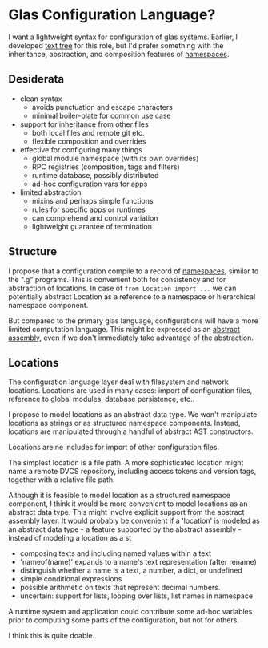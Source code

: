 # Glas Configuration Language?

I want a lightweight syntax for configuration of glas systems. Earlier, I developed [text tree](TextTree.md) for this role, but I'd prefer something with the inheritance, abstraction, and composition features of [namespaces](GlasNamespaces.md). 

## Desiderata

* clean syntax
  * avoids punctuation and escape characters
  * minimal boiler-plate for common use case
* support for inheritance from other files
  * both local files and remote git etc.
  * flexible composition and overrides
* effective for configuring many things
  * global module namespace (with its own overrides)
  * RPC registries (composition, tags and filters)
  * runtime database, possibly distributed
  * ad-hoc configuration vars for apps
* limited abstraction
  * mixins and perhaps simple functions
  * rules for specific apps or runtimes 
  * can comprehend and control variation
  * lightweight guarantee of termination

## Structure

I propose that a configuration compile to a record of [namespaces](GlasNamespaces.md), similar to the ".g" programs. This is convenient both for consistency and for abstraction of locations. In case of `from Location import ...` we can potentially abstract Location as a reference to a namespace or hierarchical namespace component.

But compared to the primary glas language, configurations will have a more limited computation language. This might be expressed as an [abstract assembly](AbstractAssembly.md), even if we don't immediately take advantage of the abstraction.

## Locations

The configuration language layer deal with filesystem and network locations. Locations are used in many cases: import of configuration files, reference to global modules, database persistence, etc..

I propose to model locations as an abstract data type. We won't manipulate locations as strings or as structured namespace components. Instead, locations are manipulated through a handful of abstract AST constructors.









Locations are ne includes for import of other configuration files. 

The simplest location is a file path. A more sophisticated location might name a remote DVCS repository, including access tokens and version tags, together with a relative file path. 

Although it is feasible to model location as a structured namespace component, I think it would be more convenient to model locations as an abstract data type. This might involve explicit support from the abstract assembly layer.
It would probably be convenient if a 'location' is modeled as an abstract data type - a feature supported by the abstract assembly - instead of modeling a location as a st


* composing texts and including named values within a text
* 'nameof(name)' expands to a name's text representation (after rename)
* distinguish whether a name is a text, a number, a dict, or undefined
* simple conditional expressions
* possible arithmetic on texts that represent decimal numbers. 
* uncertain: support for lists, looping over lists, list names in namespace

A runtime system and application could contribute some ad-hoc variables prior to computing some parts of the configuration, but not for others.

I think this is quite doable. 


